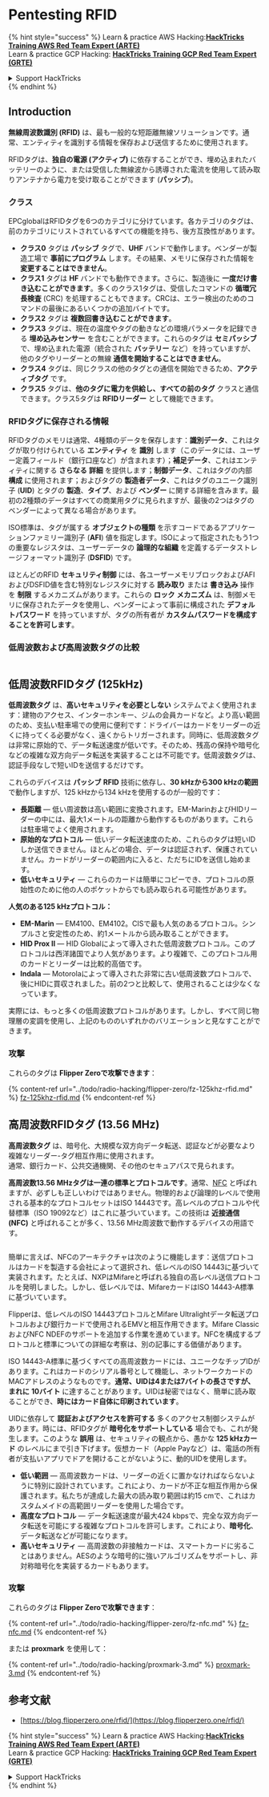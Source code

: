 # Pentesting RFID

{% hint style="success" %}
Learn & practice AWS Hacking:<img src="/.gitbook/assets/arte.png" alt="" data-size="line">[**HackTricks Training AWS Red Team Expert (ARTE)**](https://training.hacktricks.xyz/courses/arte)<img src="/.gitbook/assets/arte.png" alt="" data-size="line">\
Learn & practice GCP Hacking: <img src="/.gitbook/assets/grte.png" alt="" data-size="line">[**HackTricks Training GCP Red Team Expert (GRTE)**<img src="/.gitbook/assets/grte.png" alt="" data-size="line">](https://training.hacktricks.xyz/courses/grte)

<details>

<summary>Support HackTricks</summary>

* Check the [**subscription plans**](https://github.com/sponsors/carlospolop)!
* **Join the** 💬 [**Discord group**](https://discord.gg/hRep4RUj7f) or the [**telegram group**](https://t.me/peass) or **follow** us on **Twitter** 🐦 [**@hacktricks\_live**](https://twitter.com/hacktricks\_live)**.**
* **Share hacking tricks by submitting PRs to the** [**HackTricks**](https://github.com/carlospolop/hacktricks) and [**HackTricks Cloud**](https://github.com/carlospolop/hacktricks-cloud) github repos.

</details>
{% endhint %}

## Introduction

**無線周波数識別 (RFID)** は、最も一般的な短距離無線ソリューションです。通常、エンティティを識別する情報を保存および送信するために使用されます。

RFIDタグは、**独自の電源 (アクティブ)** に依存することができ、埋め込まれたバッテリーのように、または受信した無線波から誘導された電流を使用して読み取りアンテナから電力を受け取ることができます (**パッシブ**)。

### クラス

EPCglobalはRFIDタグを6つのカテゴリに分けています。各カテゴリのタグは、前のカテゴリにリストされているすべての機能を持ち、後方互換性があります。

* **クラス0** タグは **パッシブ** タグで、**UHF** バンドで動作します。ベンダーが製造工場で **事前にプログラム** します。その結果、メモリに保存された情報を **変更することはできません**。
* **クラス1** タグは **HF** バンドでも動作できます。さらに、製造後に **一度だけ書き込むことができます**。多くのクラス1タグは、受信したコマンドの **循環冗長検査** (CRC) を処理することもできます。CRCは、エラー検出のためのコマンドの最後にあるいくつかの追加バイトです。
* **クラス2** タグは **複数回書き込むことができます**。
* **クラス3** タグは、現在の温度やタグの動きなどの環境パラメータを記録できる **埋め込みセンサー** を含むことができます。これらのタグは **セミパッシブ** で、埋め込まれた電源（統合された **バッテリー** など）を持っていますが、他のタグやリーダーとの無線 **通信を開始することはできません**。
* **クラス4** タグは、同じクラスの他のタグとの通信を開始できるため、**アクティブタグ** です。
* **クラス5** タグは、**他のタグに電力を供給し、すべての前のタグ** クラスと通信できます。クラス5タグは **RFIDリーダー** として機能できます。

### RFIDタグに保存される情報

RFIDタグのメモリは通常、4種類のデータを保存します：**識別データ**、これはタグが取り付けられている **エンティティ** を **識別** します（このデータには、ユーザー定義フィールド（銀行口座など）が含まれます）；**補足データ**、これはエンティティに関する **さらなる** **詳細** を提供します；**制御データ**、これはタグの内部 **構成** に使用されます；およびタグの **製造者データ**、これはタグのユニーク識別子 (**UID**) とタグの **製造**、**タイプ**、および **ベンダー** に関する詳細を含みます。最初の2種類のデータはすべての商業用タグに見られますが、最後の2つはタグのベンダーによって異なる場合があります。

ISO標準は、タグが属する **オブジェクトの種類** を示すコードであるアプリケーションファミリー識別子 (**AFI**) 値を指定します。ISOによって指定されたもう1つの重要なレジスタは、ユーザーデータの **論理的な組織** を定義するデータストレージフォーマット識別子 (**DSFID**) です。

ほとんどのRFID **セキュリティ制御** には、各ユーザーメモリブロックおよびAFIおよびDSFID値を含む特別なレジスタに対する **読み取り** または **書き込み** 操作を **制限** するメカニズムがあります。これらの **ロック** **メカニズム** は、制御メモリに保存されたデータを使用し、ベンダーによって事前に構成された **デフォルトパスワード** を持っていますが、タグの所有者が **カスタムパスワードを構成することを許可します**。

### 低周波数および高周波数タグの比較

<figure><img src="../.gitbook/assets/image (27).png" alt=""><figcaption></figcaption></figure>

## 低周波数RFIDタグ (125kHz)

**低周波数タグ** は、**高いセキュリティを必要としない** システムでよく使用されます：建物のアクセス、インターホンキー、ジムの会員カードなど。より高い範囲のため、支払い駐車場での使用に便利です：ドライバーはカードをリーダーの近くに持ってくる必要がなく、遠くからトリガーされます。同時に、低周波数タグは非常に原始的で、データ転送速度が低いです。そのため、残高の保持や暗号化などの複雑な双方向データ転送を実装することは不可能です。低周波数タグは、認証手段なしで短いIDを送信するだけです。

これらのデバイスは **パッシブ** **RFID** 技術に依存し、**30 kHzから300 kHzの範囲** で動作しますが、125 kHzから134 kHzを使用するのが一般的です：

* **長距離** — 低い周波数は高い範囲に変換されます。EM-MarinおよびHIDリーダーの中には、最大1メートルの距離から動作するものがあります。これらは駐車場でよく使用されます。
* **原始的なプロトコル** — 低いデータ転送速度のため、これらのタグは短いIDしか送信できません。ほとんどの場合、データは認証されず、保護されていません。カードがリーダーの範囲内に入ると、ただちにIDを送信し始めます。
* **低いセキュリティ** — これらのカードは簡単にコピーでき、プロトコルの原始性のために他の人のポケットからでも読み取られる可能性があります。

**人気のある125 kHzプロトコル：**

* **EM-Marin** — EM4100、EM4102。CISで最も人気のあるプロトコル。シンプルさと安定性のため、約1メートルから読み取ることができます。
* **HID Prox II** — HID Globalによって導入された低周波数プロトコル。このプロトコルは西洋諸国でより人気があります。より複雑で、このプロトコル用のカードとリーダーは比較的高価です。
* **Indala** — Motorolaによって導入された非常に古い低周波数プロトコルで、後にHIDに買収されました。前の2つと比較して、使用されることは少なくなっています。

実際には、もっと多くの低周波数プロトコルがあります。しかし、すべて同じ物理層の変調を使用し、上記のもののいずれかのバリエーションと見なすことができます。

### 攻撃

これらのタグは **Flipper Zeroで攻撃できます**：

{% content-ref url="../todo/radio-hacking/flipper-zero/fz-125khz-rfid.md" %}
[fz-125khz-rfid.md](../todo/radio-hacking/flipper-zero/fz-125khz-rfid.md)
{% endcontent-ref %}

## 高周波数RFIDタグ (13.56 MHz)

**高周波数タグ** は、暗号化、大規模な双方向データ転送、認証などが必要なより複雑なリーダー-タグ相互作用に使用されます。\
通常、銀行カード、公共交通機関、その他のセキュアパスで見られます。

**高周波数13.56 MHzタグは一連の標準とプロトコルです**。通常、[NFC](https://nfc-forum.org/what-is-nfc/about-the-technology/) と呼ばれますが、必ずしも正しいわけではありません。物理的および論理的レベルで使用される基本的なプロトコルセットはISO 14443です。高レベルのプロトコルや代替標準（ISO 19092など）はこれに基づいています。この技術は **近接通信 (NFC)** と呼ばれることが多く、13.56 MHz周波数で動作するデバイスの用語です。

<figure><img src="../.gitbook/assets/image (22).png" alt=""><figcaption></figcaption></figure>

簡単に言えば、NFCのアーキテクチャは次のように機能します：送信プロトコルはカードを製造する会社によって選択され、低レベルのISO 14443に基づいて実装されます。たとえば、NXPはMifareと呼ばれる独自の高レベル送信プロトコルを発明しました。しかし、低レベルでは、MifareカードはISO 14443-A標準に基づいています。

Flipperは、低レベルのISO 14443プロトコルとMifare Ultralightデータ転送プロトコルおよび銀行カードで使用されるEMVと相互作用できます。Mifare ClassicおよびNFC NDEFのサポートを追加する作業を進めています。NFCを構成するプロトコルと標準についての詳細な考察は、別の記事にする価値があります。

ISO 14443-A標準に基づくすべての高周波数カードには、ユニークなチップIDがあります。これはカードのシリアル番号として機能し、ネットワークカードのMACアドレスのようなものです。**通常、UIDは4または7バイトの長さですが、まれに** **10バイト** に達することがあります。UIDは秘密ではなく、簡単に読み取ることができ、**時にはカード自体に印刷されています**。

UIDに依存して **認証およびアクセスを許可する** 多くのアクセス制御システムがあります。時には、RFIDタグが **暗号化をサポートしている** 場合でも、これが発生します。このような **誤用** は、セキュリティの観点から、愚かな **125 kHzカード** のレベルにまで引き下げます。仮想カード（Apple Payなど）は、電話の所有者が支払いアプリでドアを開けることがないように、動的UIDを使用します。

* **低い範囲** — 高周波数カードは、リーダーの近くに置かなければならないように特別に設計されています。これにより、カードが不正な相互作用から保護されます。私たちが達成した最大の読み取り範囲は約15 cmで、これはカスタムメイドの高範囲リーダーを使用した場合です。
* **高度なプロトコル** — データ転送速度が最大424 kbpsで、完全な双方向データ転送を可能にする複雑なプロトコルを許可します。これにより、**暗号化**、データ転送などが可能になります。
* **高いセキュリティ** — 高周波数の非接触カードは、スマートカードに劣ることはありません。AESのような暗号的に強いアルゴリズムをサポートし、非対称暗号化を実装するカードもあります。

### 攻撃

これらのタグは **Flipper Zeroで攻撃できます**：

{% content-ref url="../todo/radio-hacking/flipper-zero/fz-nfc.md" %}
[fz-nfc.md](../todo/radio-hacking/flipper-zero/fz-nfc.md)
{% endcontent-ref %}

または **proxmark** を使用して：

{% content-ref url="../todo/radio-hacking/proxmark-3.md" %}
[proxmark-3.md](../todo/radio-hacking/proxmark-3.md)
{% endcontent-ref %}

## 参考文献

* [https://blog.flipperzero.one/rfid/](https://blog.flipperzero.one/rfid/)

{% hint style="success" %}
Learn & practice AWS Hacking:<img src="/.gitbook/assets/arte.png" alt="" data-size="line">[**HackTricks Training AWS Red Team Expert (ARTE)**](https://training.hacktricks.xyz/courses/arte)<img src="/.gitbook/assets/arte.png" alt="" data-size="line">\
Learn & practice GCP Hacking: <img src="/.gitbook/assets/grte.png" alt="" data-size="line">[**HackTricks Training GCP Red Team Expert (GRTE)**<img src="/.gitbook/assets/grte.png" alt="" data-size="line">](https://training.hacktricks.xyz/courses/grte)

<details>

<summary>Support HackTricks</summary>

* Check the [**subscription plans**](https://github.com/sponsors/carlospolop)!
* **Join the** 💬 [**Discord group**](https://discord.gg/hRep4RUj7f) or the [**telegram group**](https://t.me/peass) or **follow** us on **Twitter** 🐦 [**@hacktricks\_live**](https://twitter.com/hacktricks\_live)**.**
* **Share hacking tricks by submitting PRs to the** [**HackTricks**](https://github.com/carlospolop/hacktricks) and [**HackTricks Cloud**](https://github.com/carlospolop/hacktricks-cloud) github repos.

</details>
{% endhint %}
